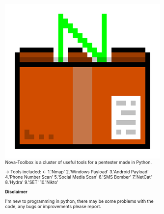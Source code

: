 <img src="1700222442162.png" alt="">
Nova-Toolbox is a cluster of useful tools for a pentester made in Python.

-> Tools included: <-
1.'Nmap'
2.'Windows Payload'
3.'Android Payload'
4.'Phone Number Scan'
5.'Social Media Scan'
6.'SMS Bomber'
7.'NetCat'
8.'Hydra'
9.'SET'
10.'Nikto'


__Disclaimer__

I'm new to programming in python, there may be some problems with the code, any bugs or improvements please report.
